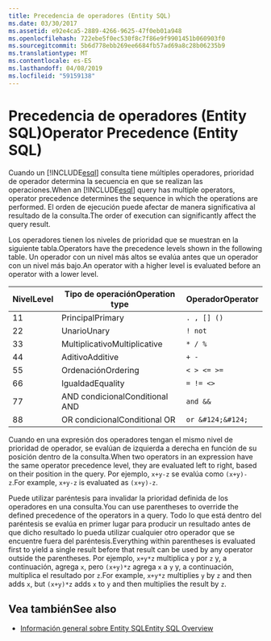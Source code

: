 ```yaml
---
title: Precedencia de operadores (Entity SQL)
ms.date: 03/30/2017
ms.assetid: e92e4ca5-2889-4266-9625-47f0eb01a948
ms.openlocfilehash: 722ebe5f0ec530f8c7f86e9f9901451b060903f0
ms.sourcegitcommit: 5b6d778ebb269ee6684fb57ad69a8c28b06235b9
ms.translationtype: MT
ms.contentlocale: es-ES
ms.lasthandoff: 04/08/2019
ms.locfileid: "59159138"
---
```

# <a name="operator-precedence-entity-sql"></a><span data-ttu-id="f0a88-102">Precedencia de operadores (Entity SQL)</span><span class="sxs-lookup"><span data-stu-id="f0a88-102">Operator Precedence (Entity SQL)</span></span>
<span data-ttu-id="f0a88-103">Cuando un [!INCLUDE[esql](../../../../../../includes/esql-md.md)] consulta tiene múltiples operadores, prioridad de operador determina la secuencia en que se realizan las operaciones.</span><span class="sxs-lookup"><span data-stu-id="f0a88-103">When an [!INCLUDE[esql](../../../../../../includes/esql-md.md)] query has multiple operators, operator precedence determines the sequence in which the operations are performed.</span></span> <span data-ttu-id="f0a88-104">El orden de ejecución puede afectar de manera significativa al resultado de la consulta.</span><span class="sxs-lookup"><span data-stu-id="f0a88-104">The order of execution can significantly affect the query result.</span></span>  
  
 <span data-ttu-id="f0a88-105">Los operadores tienen los niveles de prioridad que se muestran en la siguiente tabla.</span><span class="sxs-lookup"><span data-stu-id="f0a88-105">Operators have the precedence levels shown in the following table.</span></span> <span data-ttu-id="f0a88-106">Un operador con un nivel más altos se evalúa antes que un operador con un nivel más bajo.</span><span class="sxs-lookup"><span data-stu-id="f0a88-106">An operator with a higher level is evaluated before an operator with a lower level.</span></span>  
  
|<span data-ttu-id="f0a88-107">Nivel</span><span class="sxs-lookup"><span data-stu-id="f0a88-107">Level</span></span>|<span data-ttu-id="f0a88-108">Tipo de operación</span><span class="sxs-lookup"><span data-stu-id="f0a88-108">Operation type</span></span>|<span data-ttu-id="f0a88-109">Operador</span><span class="sxs-lookup"><span data-stu-id="f0a88-109">Operator</span></span>|  
|-----------|--------------------|--------------|  
|<span data-ttu-id="f0a88-110">1</span><span class="sxs-lookup"><span data-stu-id="f0a88-110">1</span></span>|<span data-ttu-id="f0a88-111">Principal</span><span class="sxs-lookup"><span data-stu-id="f0a88-111">Primary</span></span>|`. , [] ()`|  
|<span data-ttu-id="f0a88-112">2</span><span class="sxs-lookup"><span data-stu-id="f0a88-112">2</span></span>|<span data-ttu-id="f0a88-113">Unario</span><span class="sxs-lookup"><span data-stu-id="f0a88-113">Unary</span></span>|`! not`|  
|<span data-ttu-id="f0a88-114">3</span><span class="sxs-lookup"><span data-stu-id="f0a88-114">3</span></span>|<span data-ttu-id="f0a88-115">Multiplicativo</span><span class="sxs-lookup"><span data-stu-id="f0a88-115">Multiplicative</span></span>|`* / %`|  
|<span data-ttu-id="f0a88-116">4</span><span class="sxs-lookup"><span data-stu-id="f0a88-116">4</span></span>|<span data-ttu-id="f0a88-117">Aditivo</span><span class="sxs-lookup"><span data-stu-id="f0a88-117">Additive</span></span>|`+ -`|  
|<span data-ttu-id="f0a88-118">5</span><span class="sxs-lookup"><span data-stu-id="f0a88-118">5</span></span>|<span data-ttu-id="f0a88-119">Ordenación</span><span class="sxs-lookup"><span data-stu-id="f0a88-119">Ordering</span></span>|`< > <= >=`|  
|<span data-ttu-id="f0a88-120">6</span><span class="sxs-lookup"><span data-stu-id="f0a88-120">6</span></span>|<span data-ttu-id="f0a88-121">Igualdad</span><span class="sxs-lookup"><span data-stu-id="f0a88-121">Equality</span></span>|`= != <>`|  
|<span data-ttu-id="f0a88-122">7</span><span class="sxs-lookup"><span data-stu-id="f0a88-122">7</span></span>|<span data-ttu-id="f0a88-123">AND condicional</span><span class="sxs-lookup"><span data-stu-id="f0a88-123">Conditional AND</span></span>|`and &&`|  
|<span data-ttu-id="f0a88-124">8</span><span class="sxs-lookup"><span data-stu-id="f0a88-124">8</span></span>|<span data-ttu-id="f0a88-125">OR condicional</span><span class="sxs-lookup"><span data-stu-id="f0a88-125">Conditional OR</span></span>|`or &#124;&#124;`|  
  
 <span data-ttu-id="f0a88-126">Cuando en una expresión dos operadores tengan el mismo nivel de prioridad de operador, se evalúan de izquierda a derecha en función de su posición dentro de la consulta.</span><span class="sxs-lookup"><span data-stu-id="f0a88-126">When two operators in an expression have the same operator precedence level, they are evaluated left to right, based on their position in the query.</span></span> <span data-ttu-id="f0a88-127">Por ejemplo, `x+y-z` se evalúa como `(x+y)-z`.</span><span class="sxs-lookup"><span data-stu-id="f0a88-127">For example, `x+y-z` is evaluated as `(x+y)-z`.</span></span>  
  
 <span data-ttu-id="f0a88-128">Puede utilizar paréntesis para invalidar la prioridad definida de los operadores en una consulta.</span><span class="sxs-lookup"><span data-stu-id="f0a88-128">You can use parentheses to override the defined precedence of the operators in a query.</span></span> <span data-ttu-id="f0a88-129">Todo lo que está dentro del paréntesis se evalúa en primer lugar para producir un resultado antes de que dicho resultado lo pueda utilizar cualquier otro operador que se encuentre fuera del paréntesis.</span><span class="sxs-lookup"><span data-stu-id="f0a88-129">Everything within parentheses is evaluated first to yield a single result before that result can be used by any operator outside the parentheses.</span></span> <span data-ttu-id="f0a88-130">Por ejemplo, `x+y*z` multiplica `y` por `z` y, a continuación, agrega `x`, pero `(x+y)*z` agrega `x` a `y` y, a continuación, multiplica el resultado por `z`.</span><span class="sxs-lookup"><span data-stu-id="f0a88-130">For example, `x+y*z` multiplies `y` by `z` and then adds `x`, but `(x+y)*z` adds `x` to `y` and then multiplies the result by `z`.</span></span>  
  
## <a name="see-also"></a><span data-ttu-id="f0a88-131">Vea también</span><span class="sxs-lookup"><span data-stu-id="f0a88-131">See also</span></span>

- [<span data-ttu-id="f0a88-132">Información general sobre Entity SQL</span><span class="sxs-lookup"><span data-stu-id="f0a88-132">Entity SQL Overview</span></span>](../../../../../../docs/framework/data/adonet/ef/language-reference/entity-sql-overview.md)
